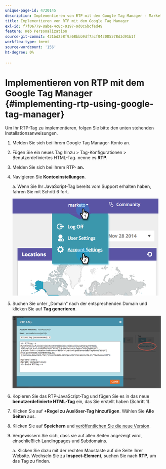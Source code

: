 ```yaml
---
unique-page-id: 4720145
description: Implementieren von RTP mit dem Google Tag Manager - Marketo-Dokumente - Produktdokumentation
title: Implementieren von RTP mit dem Google Tag Manager
exl-id: f7f06779-8abe-4c8c-9197-9d0c6bcfed49
feature: Web Personalization
source-git-commit: 431bd258f9a68bbb9df7acf043085578d3d91b1f
workflow-type: tm+mt
source-wordcount: '156'
ht-degree: 0%

---
```


# Implementieren von RTP mit dem Google Tag Manager {#implementing-rtp-using-google-tag-manager}

Um Ihr RTP-Tag zu implementieren, folgen Sie bitte den unten stehenden Installationsanweisungen.

1. Melden Sie sich bei Ihrem Google Tag Manager-Konto an.

1. Fügen Sie ein neues Tag hinzu > Tag-Konfigurationen > Benutzerdefiniertes HTML-Tag&#x200B;**.** nenne es **RTP**.

1. Melden Sie sich bei Ihrem RTP-**&#x200B; an.**

1. Navigieren Sie **Kontoeinstellungen**.

   a. Wenn Sie Ihr JavaScript-Tag bereits vom Support erhalten haben, fahren Sie mit Schritt 6 fort.

   ![](assets/image2014-11-30-15-3a19-3a21.png)

1. Suchen Sie unter „Domain“ nach der entsprechenden Domain und klicken Sie auf **Tag generieren**.

   ![](assets/image2014-11-30-15-3a20-3a17.png)

1. Kopieren Sie das RTP-JavaScript-Tag und fügen Sie es in das neue **benutzerdefinierte HTML-Tag** ein, das Sie erstellt haben (Schritt 1).

1. Klicken Sie auf **+Regel zu Auslöser-Tag hinzufügen**. Wählen Sie **Alle Seiten** aus.

1. Klicken Sie auf **Speichern** und [veröffentlichen Sie die neue Version](https://support.google.com/tagmanager/answer/2699097?hl=en).

1. Vergewissern Sie sich, dass sie auf allen Seiten angezeigt wird, einschließlich Landingpages und Subdomains.

   a. Klicken Sie dazu mit der rechten Maustaste auf die Seite Ihrer Website. Wechseln Sie zu **Inspect-Element**, suchen Sie nach **RTP**, um das Tag zu finden.
